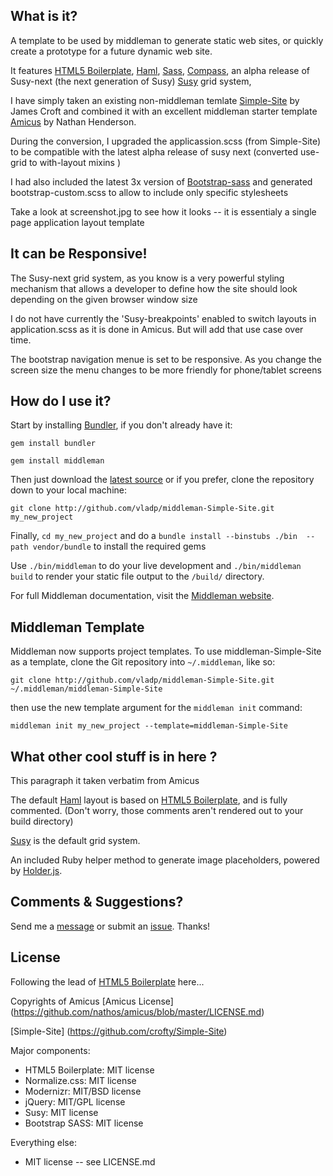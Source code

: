 
## What is it?

A template to be used by middleman to generate static web sites, or
quickly create a prototype for a future dynamic web site.


 It features [HTML5 Boilerplate](http://html5boilerplate.com/), [Haml](http://haml-lang.com/), [Sass](http://sass-lang.com/), [Compass](http://compass-style.org/), an alpha release of Susy-next (the next generation of Susy) [Susy](http://susy.oddbird.net/) grid system,

 I have simply taken an existing non-middleman temlate [Simple-Site](https://github.com/crofty/Simple-Site) by James Croft and combined it with an excellent middleman starter template [Amicus](https://github.com/nathos/amicus) by Nathan Henderson.

 During the conversion, I upgraded the applicassion.scss (from Simple-Site) to be compatible with the latest alpha release of susy next (converted use-grid to with-layout mixins  )

I had also included the latest 3x version of [Bootstrap-sass](https://github.com/twbs/bootstrap-sass)  and generated bootstrap-custom.scss to allow to include only specific stylesheets 
 

Take a look at screenshot.jpg to see how it looks -- it is essentialy
a single page application layout template


## It can be Responsive!
The Susy-next grid system, as you know is a very powerful styling mechanism that allows a developer to define how the site should look depending on the given browser window size

I do not have currently the 'Susy-breakpoints' enabled to switch layouts in application.scss as it is done in Amicus. But will add that use case over time.

The bootstrap navigation menue is set to be responsive. As you change
the screen size the menu changes to be more friendly for phone/tablet
screens


## How do I use it?

Start by installing [Bundler](http://gembundler.com/), if you don't already have it:

```
gem install bundler

gem install middleman
```

Then just download the [latest source](https://github.com/vladp/middleman-SimpleSIte/archives/master) or if you prefer, clone the repository down to your local machine:

```
git clone http://github.com/vladp/middleman-Simple-Site.git my_new_project
```

Finally, ``` cd my_new_project ``` and do a ```bundle install --binstubs ./bin  --path vendor/bundle``` to install the required gems



Use ```./bin/middleman``` to do your live development and ```./bin/middleman build``` to render your static file output to the ```/build/``` directory.

For full Middleman documentation, visit the [Middleman website](http://middlemanapp.com/).


## Middleman Template

Middleman now supports project templates. To use middleman-Simple-Site as a template, clone the Git repository into ```~/.middleman```, like so:

```git clone http://github.com/vladp/middleman-Simple-Site.git ~/.middleman/middleman-Simple-Site```

then use the new template argument for the ```middleman init``` command:

```middleman init my_new_project --template=middleman-Simple-Site```




## What other cool stuff is in here ?

This paragraph it taken verbatim from Amicus

The default [Haml](http://haml-lang.com/) layout is based on [HTML5 Boilerplate](http://html5boilerplate.com/), and is fully commented. (Don't worry, those comments aren't rendered out to your build directory)

[Susy](http://susy.oddbird.net/) is the default grid system.

An included Ruby helper method to generate image placeholders, powered by [Holder.js](http://imsky.github.com/holder/).


## Comments & Suggestions?

Send me a [message](https://github.com/vladp) or submit an [issue](https://github.com/vladp/middleman-Simple-Site/issues). Thanks!


## License

Following the lead of [HTML5 Boilerplate](https://github.com/h5bp/html5-boilerplate) here...

Copyrights of Amicus
[Amicus License] (https://github.com/nathos/amicus/blob/master/LICENSE.md)

[Simple-Site] (https://github.com/crofty/Simple-Site)

Major components:

* HTML5 Boilerplate: MIT license
* Normalize.css: MIT license
* Modernizr: MIT/BSD license
* jQuery: MIT/GPL license
* Susy: MIT license
* Bootstrap SASS: MIT license

Everything else:

* MIT license -- see LICENSE.md
